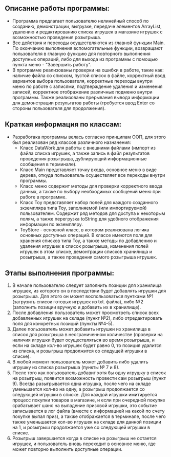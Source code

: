 ## Описание работы программы:

- Программа предлагает пользователю нелинейный способ по созданию, демонстрации, выгрузке, передаче элементов ArrayList, удалению и редактированию списка игрушек в магазине игрушек с возможностью проведения розыгрыша.
- Все действия и переходы осуществляются из главной функции Main. По окончанию выполнения вспомогательные функции, возвращают пользователя в главную функцию для повторного выполнения доступных операций, либо для выхода из программы с помощью пункта меню - "Завершить работу".
- В программе реализованы проверки на ошибки в работе, такие как: наличие файла со списком, пустой список в файле, корректный ввод вариантов выбора пользователя, корректные переходы внутри меню по работе с записями, подтверждение удаления и изменения записей, корректное отображение различных подменю внутри программы. Также реализованы прерывания вывода информации для демонстрации результатов работы (требуется ввод Enter со стороны пользователя для продолжения).

## Краткая информация по классам:
- Разработака программы велась согласно принципам ООП, для этого был реализован ряд классов различного назначения:
    - Класс DataWork для работы с внешними файлами (импорт из файла списка игрушек, а также запись в файл результатов проведения розыгрыша, дублирующий информационные сообщения в терминале).
    - Класс Main представляет точку входа, основное меню в виде дерева, откуда пользователь осуществляет все переходы внутри программы.
    - Класс меню содержит методы для проверки корректного ввода данных, а также по выбору необходимых сообщений меню при работе в программе.
    - Класс Toy представляет набор полей для каждого созданного зкземпляра типа Toy, заполняемой (или импортируемой) пользователем. Содержит ряд методов для доступа к некоторым полям, а также перегрузка toString для удобного отображения информации по экземпляру.
    - ToyStore - основной класс, в котором реализована логика основных доступных операций. В классе имеются поля для хранения списков типа Toy, а также методы по добавлению и удаления игрушек в список розыгрыша, изменения полей игрушек в этом списке, демонтрации списков хранилища и розыгрыша, а также проведения самого розыгрыша игрушек.

## Этапы выполнения программы:
1. В начале пользователю следует заполнить позиции для хранилища игрушек, из которого он в последствии будет добавлять игрушки для розыгрыша. Для этого он может воспользоваться пунтками №1 (загрузить список готовых игрушек из txt. файла), либо №2 (заполнить позиции вручную и добавить их в хранилище).
2. После добавления пользователь может просмотреть список всех добавленных игрушек на складе (пункт №2), либо отредактировать поля для конкретных позиций (пункты №4-5).
3. Далее пользователь может добавить игрушки из хранилища в список для розыгрыша в неограниченном количестве (проверки на наличия игрушки будет осуществляться во время розыгрыша, и если на складе кол-во игрушек будет равно 0, то позиция удалится из списка, и розыгрыш продолжится со следущей игрушки в списке).
4. В любой момент пользователь может добавить либо удалить игрушку из списка розыгрыша (пункты № 7 и 8).
5. После того как пользователь добавит хотя бы одну игрушку в список на розыгрыш, появится возможность провести сам розыгрыш (пункт 9). Всегда разыгрывается одна игрушка, после чего на складе уменьшается кол-во на одну, а розыгрыш продолжается со следующей игрушки в списке. Для каждой игрушки имитируется процесс покупки товаров в магазине, и если при очередной покупке срабатывает шанс на выпадение призовой игрушки, это событие записывается в лог файла (вместе с информацией на какой по счету покупке выпал приз), а также отображается в терминале, после чего также уменьшается кол-во игрушек на складе для данной позиции на 1, и розыгрыш продолжается уже со следующей игрушки в списке.
6. Розыгрыш завершается когда в списке на розыгрыш не остается игрушек, и пользователь вновь переходит в основное меню, где может повторно выполнить доступные операции.